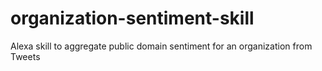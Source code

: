 # organization-sentiment-skill
Alexa skill to aggregate public domain sentiment for an organization from Tweets
